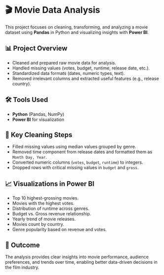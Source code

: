 # 🎬 Movie Data Analysis

This project focuses on cleaning, transforming, and analyzing a movie dataset using **Pandas** in Python and visualizing insights with **Power BI**.

## 📊 Project Overview
- Cleaned and prepared raw movie data for analysis.
- Handled missing values (votes, budget, runtime, release date, etc.).
- Standardized data formats (dates, numeric types, text).
- Removed irrelevant columns and extracted useful features (e.g., release country).

## 🛠 Tools Used
- **Python** (Pandas, NumPy)
- **Power BI** for visualization

## 📂 Key Cleaning Steps
- Filled missing values using median values grouped by genre.
- Removed time component from release dates and formatted them as `Month Day, Year`.
- Converted numeric columns (`votes`, `budget`, `runtime`) to integers.
- Dropped rows with critical missing values in `budget` and `gross`.

## 📈 Visualizations in Power BI
- Top 10 highest-grossing movies.
- Movies with the highest votes.
- Distribution of runtime across genres.
- Budget vs. Gross revenue relationship.
- Yearly trend of movie releases.
- Movies count by country.
- Genre popularity based on revenue and votes.

## 🚀 Outcome
The analysis provides clear insights into movie performance, audience preferences, and trends over time, enabling better data-driven decisions in the film industry.




